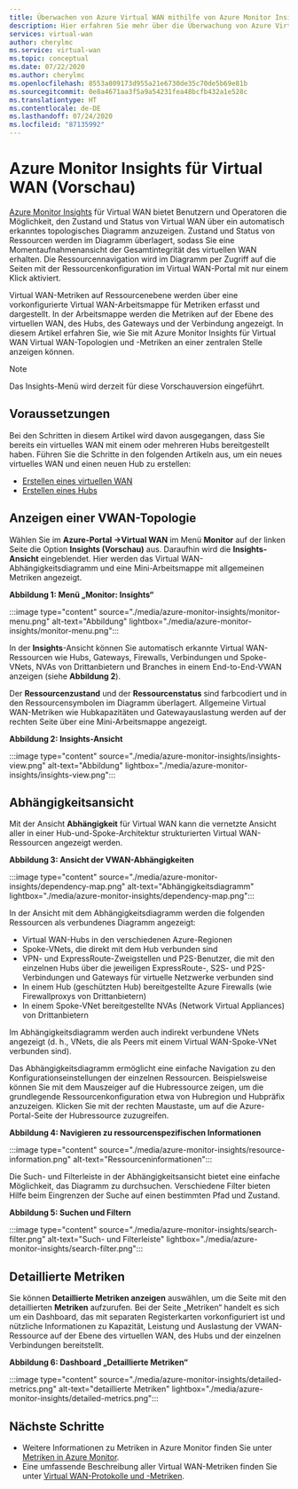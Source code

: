 ```yaml
---
title: Überwachen von Azure Virtual WAN mithilfe von Azure Monitor Insights
description: Hier erfahren Sie mehr über die Überwachung von Azure Virtual WAN mithilfe von Azure Monitor Insights.
services: virtual-wan
author: cherylmc
ms.service: virtual-wan
ms.topic: conceptual
ms.date: 07/22/2020
ms.author: cherylmc
ms.openlocfilehash: 8553a809173d955a21e6730de35c70de5b69e81b
ms.sourcegitcommit: 0e8a4671aa3f5a9a54231fea48bcfb432a1e528c
ms.translationtype: HT
ms.contentlocale: de-DE
ms.lasthandoff: 07/24/2020
ms.locfileid: "87135992"
---
```

# <a name="azure-monitor-insights-for-virtual-wan-preview"></a>Azure Monitor Insights für Virtual WAN (Vorschau)

[Azure Monitor Insights](../azure-monitor/insights/network-insights-overview.md) für Virtual WAN bietet Benutzern und Operatoren die Möglichkeit, den Zustand und Status von Virtual WAN über ein automatisch erkanntes topologisches Diagramm anzuzeigen. Zustand und Status von Ressourcen werden im Diagramm überlagert, sodass Sie eine Momentaufnahmenansicht der Gesamtintegrität des virtuellen WAN erhalten. Die Ressourcennavigation wird im Diagramm per Zugriff auf die Seiten mit der Ressourcenkonfiguration im Virtual WAN-Portal mit nur einem Klick aktiviert.

Virtual WAN-Metriken auf Ressourcenebene werden über eine vorkonfigurierte Virtual WAN-Arbeitsmappe für Metriken erfasst und dargestellt. In der Arbeitsmappe werden die Metriken auf der Ebene des virtuellen WAN, des Hubs, des Gateways und der Verbindung angezeigt. In diesem Artikel erfahren Sie, wie Sie mit Azure Monitor Insights für Virtual WAN Virtual WAN-Topologien und -Metriken an einer zentralen Stelle anzeigen können.

> [!NOTE]
> Das Insights-Menü wird derzeit für diese Vorschauversion eingeführt.
>

## <a name="before-you-begin"></a>Voraussetzungen

Bei den Schritten in diesem Artikel wird davon ausgegangen, dass Sie bereits ein virtuelles WAN mit einem oder mehreren Hubs bereitgestellt haben. Führen Sie die Schritte in den folgenden Artikeln aus, um ein neues virtuelles WAN und einen neuen Hub zu erstellen:

* [Erstellen eines virtuellen WAN](virtual-wan-site-to-site-portal.md#openvwan)
* [Erstellen eines Hubs](virtual-wan-site-to-site-portal.md#hub)

## <a name="view-vwan-topology"></a><a name="topology"></a>Anzeigen einer VWAN-Topologie

Wählen Sie im **Azure-Portal ->Virtual WAN** im Menü **Monitor** auf der linken Seite die Option **Insights (Vorschau)** aus. Daraufhin wird die **Insights-Ansicht** eingeblendet. Hier werden das Virtual WAN-Abhängigkeitsdiagramm und eine Mini-Arbeitsmappe mit allgemeinen Metriken angezeigt.

**Abbildung 1: Menü „Monitor: Insights“**

:::image type="content" source="./media/azure-monitor-insights/monitor-menu.png" alt-text="Abbildung" lightbox="./media/azure-monitor-insights/monitor-menu.png":::

In der **Insights**-Ansicht können Sie automatisch erkannte Virtual WAN-Ressourcen wie Hubs, Gateways, Firewalls, Verbindungen und Spoke-VNets, NVAs von Drittanbietern und Branches in einem End-to-End-VWAN anzeigen (siehe **Abbildung 2**).

Der **Ressourcenzustand** und der **Ressourcenstatus** sind farbcodiert und in den Ressourcensymbolen im Diagramm überlagert. Allgemeine Virtual WAN-Metriken wie Hubkapazitäten und Gatewayauslastung werden auf der rechten Seite über eine Mini-Arbeitsmappe angezeigt.

**Abbildung 2: Insights-Ansicht**

:::image type="content" source="./media/azure-monitor-insights/insights-view.png" alt-text="Abbildung" lightbox="./media/azure-monitor-insights/insights-view.png":::

## <a name="dependency-view"></a><a name="dependency"></a>Abhängigkeitsansicht

Mit der Ansicht **Abhängigkeit** für Virtual WAN kann die vernetzte Ansicht aller in einer Hub-und-Spoke-Architektur strukturierten Virtual WAN-Ressourcen angezeigt werden.

**Abbildung 3: Ansicht der VWAN-Abhängigkeiten**

:::image type="content" source="./media/azure-monitor-insights/dependency-map.png" alt-text="Abhängigkeitsdiagramm" lightbox="./media/azure-monitor-insights/dependency-map.png":::

In der Ansicht mit dem Abhängigkeitsdiagramm werden die folgenden Ressourcen als verbundenes Diagramm angezeigt:

* Virtual WAN-Hubs in den verschiedenen Azure-Regionen
* Spoke-VNets, die direkt mit dem Hub verbunden sind
* VPN- und ExpressRoute-Zweigstellen und P2S-Benutzer, die mit den einzelnen Hubs über die jeweiligen ExpressRoute-, S2S- und P2S-Verbindungen und Gateways für virtuelle Netzwerke verbunden sind
* In einem Hub (geschützten Hub) bereitgestellte Azure Firewalls (wie Firewallproxys von Drittanbietern)
* In einem Spoke-VNet bereitgestellte NVAs (Network Virtual Appliances) von Drittanbietern

Im Abhängigkeitsdiagramm werden auch indirekt verbundene VNets angezeigt (d. h., VNets, die als Peers mit einem Virtual WAN-Spoke-VNet verbunden sind).

Das Abhängigkeitsdiagramm ermöglicht eine einfache Navigation zu den Konfigurationseinstellungen der einzelnen Ressourcen. Beispielsweise können Sie mit dem Mauszeiger auf die Hubressource zeigen, um die grundlegende Ressourcenkonfiguration etwa von Hubregion und Hubpräfix anzuzeigen. Klicken Sie mit der rechten Maustaste, um auf die Azure-Portal-Seite der Hubressource zuzugreifen.

**Abbildung 4: Navigieren zu ressourcenspezifischen Informationen**

:::image type="content" source="./media/azure-monitor-insights/resource-information.png" alt-text="Ressourceninformationen":::

Die Such- und Filterleiste in der Abhängigkeitsansicht bietet eine einfache Möglichkeit, das Diagramm zu durchsuchen. Verschiedene Filter bieten Hilfe beim Eingrenzen der Suche auf einen bestimmten Pfad und Zustand.

**Abbildung 5: Suchen und Filtern**

:::image type="content" source="./media/azure-monitor-insights/search-filter.png" alt-text="Such- und Filterleiste" lightbox="./media/azure-monitor-insights/search-filter.png":::

## <a name="detailed-metrics"></a><a name="detailed"></a>Detaillierte Metriken

Sie können **Detaillierte Metriken anzeigen** auswählen, um die Seite mit den detaillierten **Metriken** aufzurufen. Bei der Seite „Metriken“ handelt es sich um ein Dashboard, das mit separaten Registerkarten vorkonfiguriert ist und nützliche Informationen zu Kapazität, Leistung und Auslastung der VWAN-Ressource auf der Ebene des virtuellen WAN, des Hubs und der einzelnen Verbindungen bereitstellt.

**Abbildung 6: Dashboard „Detaillierte Metriken“**

:::image type="content" source="./media/azure-monitor-insights/detailed-metrics.png" alt-text="detaillierte Metriken" lightbox="./media/azure-monitor-insights/detailed-metrics.png":::

## <a name="next-steps"></a>Nächste Schritte

* Weitere Informationen zu Metriken in Azure Monitor finden Sie unter [Metriken in Azure Monitor](../azure-monitor/platform/data-platform-metrics.md).
* Eine umfassende Beschreibung aller Virtual WAN-Metriken finden Sie unter [Virtual WAN-Protokolle und -Metriken](logs-metrics.md).
